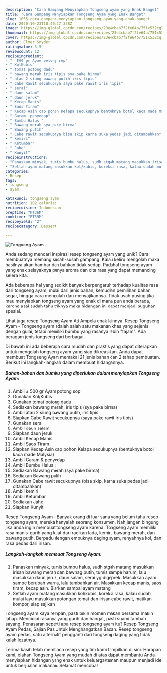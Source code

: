 ```yaml
---
description: "Cara Gampang Menyiapkan Tongseng Ayam yang Enak Banget"
title: "Cara Gampang Menyiapkan Tongseng Ayam yang Enak Banget"
slug: 1055-cara-gampang-menyiapkan-tongseng-ayam-yang-enak-banget
date: 2020-10-23T10:40:27.338Z
image: https://img-global.cpcdn.com/recipes/23e4cbab7f2fe64b/751x532cq70/tongseng-ayam-foto-resep-utama.jpg
thumbnail: https://img-global.cpcdn.com/recipes/23e4cbab7f2fe64b/751x532cq70/tongseng-ayam-foto-resep-utama.jpg
cover: https://img-global.cpcdn.com/recipes/23e4cbab7f2fe64b/751x532cq70/tongseng-ayam-foto-resep-utama.jpg
author: Elmer Snyder
ratingvalue: 3.5
reviewcount: 12
recipeingredient:
- "  500 gr Ayam potong sop"
- " KolKubis"
- " tomat potong dadu"
- " bawang merah iris tipis sya pake birma"
- " atau 2 siung bawang putih iris tipis"
- " Cabe Rawit secukupnya saya pake rawit iris tipis"
- " serai"
- " daun salam"
- " daun jeruk"
- " Kecap Manis"
- " Saos Tiram"
- " Kecap Asin cap pohon Kelapa secukupnya bentuknya botol kaca made Malysia"
- " Garam  penyedap"
- " Bumbu Halus "
- " Bawang merah sya pake birma"
- " Bawang putih"
- " Cabe rawit secukupnya bisa skip karna suka pedas jadi ditambahkan"
- " kemiri"
- " Ketumbar"
- " Jahe"
- " Kunyit"
recipeinstructions:
- "Panaskan minyak, tumis bumbu halus, sudh stgah matang masukkan irisan bawang merah dan bawnag putih, tumis sampe harum, lalu masukkan daun jeruk, daun salam, serai yg digeprek. Masukkan ayam sampe berubah warna, lalu tambahkan air. Masukkan kecap manis, saos tiram, kecap asin. Biarkan sampai ayam matang"
- "Setlah ayam matang masukkan kol/kubis, koreksi rasa, kalau sudah mulai layu masukkan potongan tomat dan irisan cabe rawit, matikan kompor, siap sajikan"
categories:
- Resep
tags:
- tongseng
- ayam

katakunci: tongseng ayam 
nutrition: 102 calories
recipecuisine: Indonesian
preptime: "PT36M"
cooktime: "PT39M"
recipeyield: "2"
recipecategory: Dessert

---
```



![Tongseng Ayam](https://img-global.cpcdn.com/recipes/23e4cbab7f2fe64b/751x532cq70/tongseng-ayam-foto-resep-utama.jpg)

Anda sedang mencari inspirasi resep tongseng ayam yang unik? Cara membuatnya memang susah-susah gampang. Kalau keliru mengolah maka hasilnya akan hambar dan bahkan tidak sedap. Padahal tongseng ayam yang enak selayaknya punya aroma dan cita rasa yang dapat memancing selera kita.

Ada beberapa hal yang sedikit banyak berpengaruh terhadap kualitas rasa dari tongseng ayam, mulai dari jenis bahan, kemudian pemilihan bahan segar, hingga cara mengolah dan menyajikannya. Tidak usah pusing jika mau menyiapkan tongseng ayam yang enak di mana pun anda berada, karena asal sudah tahu triknya maka hidangan ini dapat menjadi suguhan spesial.

Lihat juga resep Tongseng Ayam Ati Ampela enak lainnya. Resep Tongseng Ayam - Tongseng ayam adalah salah satu makanan khas yang sejenis dengan gulai, tetapi memiliki bumbu yang rasanya lebih &#34;tajam&#34;. Ada beragam jenis tongseng dari berbagai.


Di bawah ini ada beberapa cara mudah dan praktis yang dapat diterapkan untuk mengolah tongseng ayam yang siap dikreasikan. Anda dapat membuat Tongseng Ayam memakai 21 jenis bahan dan 2 tahap pembuatan. Berikut ini langkah-langkah dalam membuat hidangannya.

<!--inarticleads1-->

##### Bahan-bahan dan bumbu yang diperlukan dalam menyiapkan Tongseng Ayam:

1. Ambil  ± 500 gr Ayam potong sop
1. Gunakan  Kol/Kubis
1. Gunakan  tomat potong dadu
1. Sediakan  bawang merah, iris tipis (sya pake birma)
1. Ambil  atau 2 siung bawang putih, iris tipis
1. Siapkan  Cabe Rawit secukupnya (saya pake rawit iris tipis)
1. Gunakan  serai
1. Ambil  daun salam
1. Siapkan  daun jeruk
1. Ambil  Kecap Manis
1. Ambil  Saos Tiram
1. Siapkan  Kecap Asin cap pohon Kelapa secukupnya (bentuknya botol kaca made Malysia)
1. Ambil  Garam &amp; penyedap
1. Ambil  Bumbu Halus :
1. Sediakan  Bawang merah (sya pake birma)
1. Sediakan  Bawang putih
1. Gunakan  Cabe rawit secukupnya (bisa skip, karna suka pedas jadi ditambahkan)
1. Ambil  kemiri
1. Ambil  Ketumbar
1. Sediakan  Jahe
1. Siapkan  Kunyit


Resep Tongseng Ayam - Banyak orang di luar sana yang belum tahu resep tongseng ayam, mereka hanyalah seorang konsumen. Nah,jangan bingung jika anda ingin membuat tongseng ayam karena. Tongseng ayam memiliki rasa manis-gurih yang kuat dari racikan lada, kemiri, bawang merah, dan bawang putih. Berpadu dengan empuknya daging ayam, renyahnya kol, dan rasa pedas dari irisan. 

<!--inarticleads2-->

##### Langkah-langkah membuat Tongseng Ayam:

1. Panaskan minyak, tumis bumbu halus, sudh stgah matang masukkan irisan bawang merah dan bawnag putih, tumis sampe harum, lalu masukkan daun jeruk, daun salam, serai yg digeprek. Masukkan ayam sampe berubah warna, lalu tambahkan air. Masukkan kecap manis, saos tiram, kecap asin. Biarkan sampai ayam matang
1. Setlah ayam matang masukkan kol/kubis, koreksi rasa, kalau sudah mulai layu masukkan potongan tomat dan irisan cabe rawit, matikan kompor, siap sajikan


Tongseng ayam kaya rempah, pasti bikin momen makan bersama makin lahap. Mencicipi rasanya yang gurih dan hangat, pasti suami tambah sayang. Penasaran seperti apa resep tongseng ayam itu? Resep Tongseng Ayam Pedas, Sajian Pas Untuk Menghangatkan Badan. Resep tongseng ayam pedas, satu alternatif pengganti dari tongseng daging yang tidak kalah lezatnya. 

Terima kasih telah membaca resep yang tim kami tampilkan di sini. Harapan kami, olahan Tongseng Ayam yang mudah di atas dapat membantu Anda menyiapkan hidangan yang enak untuk keluarga/teman maupun menjadi ide untuk berjualan makanan. Selamat mencoba!
